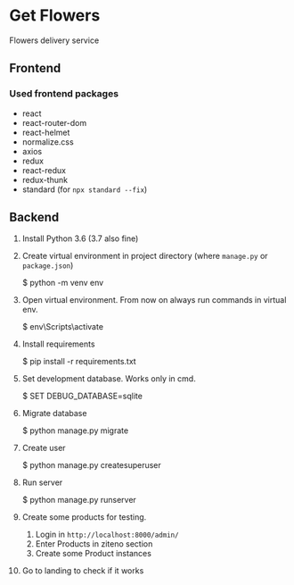 # Get Flowers
 Flowers delivery service

## Frontend

### Used frontend packages
* react
* react-router-dom
* react-helmet
* normalize.css
* axios
* redux
* react-redux
* redux-thunk
* standard (for `npx standard --fix`)

## Backend

1. Install Python 3.6 (3.7 also fine)
2. Create virtual environment in project directory (where `manage.py` or `package.json`)

    $ python -m venv env

3. Open virtual environment. From now on always run commands in virtual env.

    $ env\Scripts\activate

4. Install requirements

    $ pip install -r requirements.txt

5. Set development database. Works only in cmd.

    $ SET DEBUG_DATABASE=sqlite

6. Migrate database

    $ python manage.py migrate

7. Create user

    $ python manage.py createsuperuser

8. Run server

    $ python manage.py runserver

9. Create some products for testing.
    1. Login in `http://localhost:8000/admin/`
    2. Enter Products in ziteno section
    3. Create some Product instances

10. Go to landing to check if it works